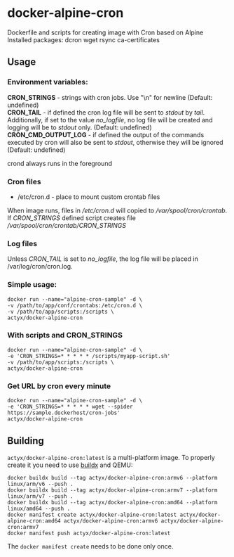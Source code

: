# docker-alpine-cron

Dockerfile and scripts for creating image with Cron based on Alpine  
Installed packages: dcron wget rsync ca-certificates  

## Usage

### Environment variables:

**CRON_STRINGS** - strings with cron jobs. Use "\n" for newline (Default: undefined)   
**CRON_TAIL** - if defined the cron log file will be sent to *stdout* by *tail*. Additionally, if set to the value *no_logfile*, no log file will be created and logging will be to *stdout* only. (Default: undefined)   
**CRON_CMD_OUTPUT_LOG** - if defined the output of the commands executed by cron will also be sent to *stdout*, otherwise they will be ignored (Default: undefined)

crond always runs in the foreground  

### Cron files

- /etc/cron.d - place to mount custom crontab files  

When image runs, files in */etc/cron.d* will copied to */var/spool/cron/crontab*.   
If *CRON_STRINGS* defined script creates file */var/spool/cron/crontab/CRON_STRINGS*  

### Log files

Unless *CRON_TAIL* is set to *no_logfile*, the log file will be placed in /var/log/cron/cron.log.

### Simple usage:
```
docker run --name="alpine-cron-sample" -d \
-v /path/to/app/conf/crontabs:/etc/cron.d \
-v /path/to/app/scripts:/scripts \
actyx/docker-alpine-cron
```
### With scripts and CRON_STRINGS
```
docker run --name="alpine-cron-sample" -d \
-e 'CRON_STRINGS=* * * * * /scripts/myapp-script.sh'
-v /path/to/app/scripts:/scripts \
actyx/docker-alpine-cron
```

### Get URL by cron every minute

```
docker run --name="alpine-cron-sample" -d \
-e 'CRON_STRINGS=* * * * * wget --spider https://sample.dockerhost/cron-jobs'
actyx/docker-alpine-cron
```
## Building

`actyx/docker-alpine-cron:latest` is a multi-platform image. To properly create it you need to use [buildx](https://www.docker.com/blog/multi-platform-docker-builds/) and QEMU:

```
docker buildx build --tag actyx/docker-alpine-cron:armv6 --platform linux/arm/v6 --push .
docker buildx build --tag actyx/docker-alpine-cron:armv7 --platform linux/arm/v7 --push .
docker buildx build --tag actyx/docker-alpine-cron:amd64 --platform linux/amd64 --push .
docker manifest create actyx/docker-alpine-cron:latest actyx/docker-alpine-cron:amd64 actyx/docker-alpine-cron:armv6 actyx/docker-alpine-cron:armv7
docker manifest push actyx/docker-alpine-cron:latest
```

The `docker manifest create` needs to be done only once.
